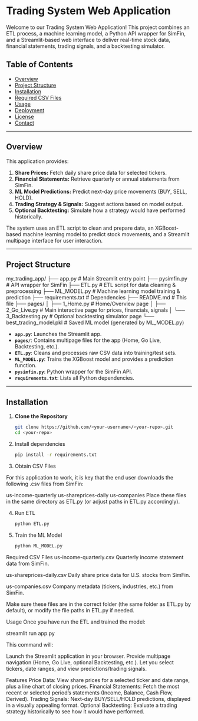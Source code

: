 # Trading System Web Application

Welcome to our Trading System Web Application! This project combines an ETL process, a machine learning model, a Python API wrapper for SimFin, and a Streamlit-based web interface to deliver real-time stock data, financial statements, trading signals, and a backtesting simulator.

## Table of Contents

- [Overview](#overview)
- [Project Structure](#project-structure)
- [Installation](#installation)
- [Required CSV Files](#required-csv-files)
- [Usage](#usage)
- [Deployment](#deployment)
- [License](#license)
- [Contact](#contact)

---

## Overview

This application provides:
1. **Share Prices:** Fetch daily share price data for selected tickers.
2. **Financial Statements:** Retrieve quarterly or annual statements from SimFin.
3. **ML Model Predictions:** Predict next-day price movements (BUY, SELL, HOLD).
4. **Trading Strategy & Signals:** Suggest actions based on model output.
5. **Optional Backtesting:** Simulate how a strategy would have performed historically.

The system uses an ETL script to clean and prepare data, an XGBoost-based machine learning model to predict stock movements, and a Streamlit multipage interface for user interaction.

---

## Project Structure
my_trading_app/ ├── app.py # Main Streamlit entry point ├── pysimfin.py # API wrapper for SimFin ├── ETL.py # ETL script for data cleaning & preprocessing ├── ML_MODEL.py # Machine learning model training & prediction ├── requirements.txt # Dependencies ├── README.md # This file ├── pages/ │ ├── 1_Home.py # Home/Overview page │ ├── 2_Go_Live.py # Main interactive page for prices, financials, signals │ └── 3_Backtesting.py # Optional backtesting simulator page └── best_trading_model.pkl # Saved ML model (generated by ML_MODEL.py)


- **`app.py`**: Launches the Streamlit app.
- **`pages/`**: Contains multipage files for the app (Home, Go Live, Backtesting, etc.).
- **`ETL.py`**: Cleans and processes raw CSV data into training/test sets.
- **`ML_MODEL.py`**: Trains the XGBoost model and provides a prediction function.
- **`pysimfin.py`**: Python wrapper for the SimFin API.
- **`requirements.txt`**: Lists all Python dependencies.

---

## Installation

1. **Clone the Repository**

   ```bash
   git clone https://github.com/<your-username>/<your-repo>.git
   cd <your-repo>
   
2. Install dependencies
   ```bash
   pip install -r requirements.txt

3. Obtain CSV Files

For this application to work, it is key that the end user downloads the following .csv files from SimFin:

us-income-quarterly
us-shareprices-daily
us-companies
Place these files in the same directory as ETL.py (or adjust paths in ETL.py accordingly).

4. Run ETL
   ```bash
   python ETL.py

5. Train the ML Model
   ```bash
   python ML_MODEL.py

Required CSV Files
us-income-quarterly.csv
Quarterly income statement data from SimFin.

us-shareprices-daily.csv
Daily share price data for U.S. stocks from SimFin.

us-companies.csv
Company metadata (tickers, industries, etc.) from SimFin.

Make sure these files are in the correct folder (the same folder as ETL.py by default), or modify the file paths in ETL.py if needed.

Usage
Once you have run the ETL and trained the model:

streamlit run app.py

This command will:

Launch the Streamlit application in your browser.
Provide multipage navigation (Home, Go Live, optional Backtesting, etc.).
Let you select tickers, date ranges, and view predictions/trading signals.

Features
Price Data: View share prices for a selected ticker and date range, plus a line chart of closing prices.
Financial Statements: Fetch the most recent or selected period’s statements (Income, Balance, Cash Flow, Derived).
Trading Signals: Next-day BUY/SELL/HOLD predictions, displayed in a visually appealing format.
Optional Backtesting: Evaluate a trading strategy historically to see how it would have performed.
